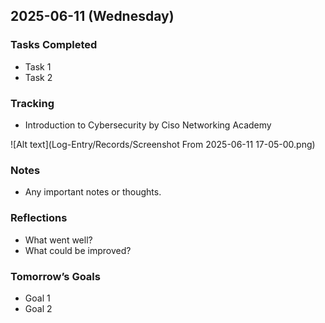 ## 2025-06-11 (Wednesday)

### Tasks Completed
- Task 1
- Task 2

### Tracking
- Introduction to Cybersecurity by Ciso Networking Academy

![Alt text](Log-Entry/Records/Screenshot From 2025-06-11 17-05-00.png)

### Notes
- Any important notes or thoughts.

### Reflections
- What went well?
- What could be improved?

### Tomorrow’s Goals
- Goal 1
- Goal 2
